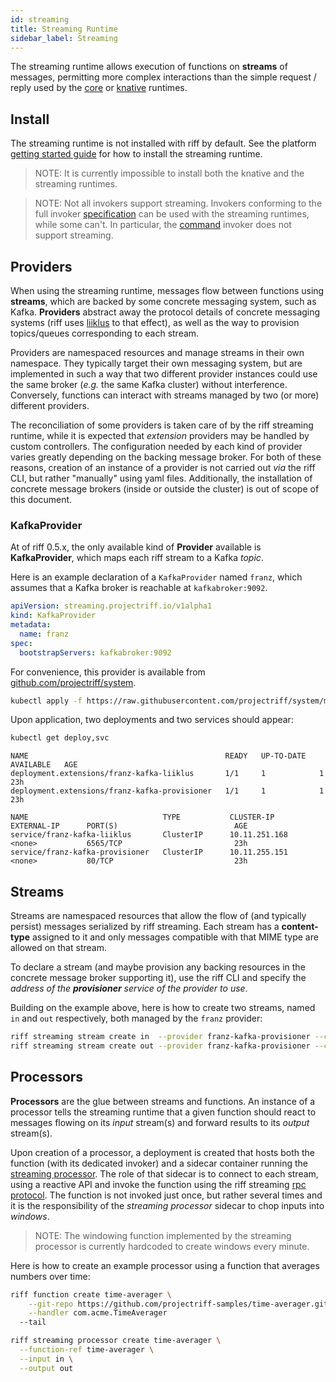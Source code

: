 ```yaml
---
id: streaming
title: Streaming Runtime
sidebar_label: Streaming
---
```


The streaming runtime allows execution of functions on **streams** of messages, permitting more complex interactions than the simple request / reply used by the [core](core.md) or [knative](knative.md) runtimes.

## Install

The streaming runtime is not installed with riff by default. See the platform [getting started guide](../getting-started.md) for how to install the streaming runtime.

> NOTE: It is currently impossible to install both the knative and the streaming runtimes.

> NOTE: Not all invokers support streaming. Invokers conforming to the full invoker [specification](https://github.com/projectriff/invoker-specification) can be used with the streaming runtimes, while some can't. In particular, the [command](../invokers/command.md) invoker does not support streaming.

## Providers

When using the streaming runtime, messages flow between functions using **streams**, which are backed by some concrete messaging system, such as Kafka.
**Providers** abstract away the protocol details of concrete messaging systems (riff uses [liiklus](https://github.com/bsideup/liiklus) to that effect), as well as the way to provision topics/queues corresponding to each stream. 

Providers are namespaced resources and manage streams in their own namespace. They typically target their own messaging system, but are implemented in such a way that two different provider instances could use the same broker (_e.g._ the same Kafka cluster) without interference.
Conversely, functions can interact with streams managed by two (or more) different providers.

The reconciliation of some providers is taken care of by the riff streaming runtime, while it is expected that _extension_ providers may be handled by custom controllers.
The configuration needed by each kind of provider varies greatly depending on the backing message broker. For both of these reasons, creation of an instance of a provider is not carried out _via_ the riff CLI, but rather "manually" using yaml files. Additionally, the installation of concrete message brokers (inside or outside the cluster) is out of scope of this document.

### KafkaProvider

At of riff 0.5.x, the only available kind of **Provider** available is **KafkaProvider**, which maps each riff stream to a Kafka _topic_.

Here is an example declaration of a `KafkaProvider` named `franz`, which assumes that a Kafka broker is reachable at `kafkabroker:9092`.

```yaml
apiVersion: streaming.projectriff.io/v1alpha1
kind: KafkaProvider
metadata:
  name: franz
spec:
  bootstrapServers: kafkabroker:9092
```

For convenience, this provider is available from [github.com/projectriff/system](https://github.com/projectriff/system/blob/master/config/streaming/samples/streaming_v1alpha1_kafka-provider.yaml).
```sh
kubectl apply -f https://raw.githubusercontent.com/projectriff/system/master/config/streaming/samples/streaming_v1alpha1_kafka-provider.yaml
```

Upon application, two deployments and two services should appear:
```bash
kubectl get deploy,svc
```

```
NAME                                            READY   UP-TO-DATE   AVAILABLE   AGE
deployment.extensions/franz-kafka-liiklus       1/1     1            1           23h
deployment.extensions/franz-kafka-provisioner   1/1     1            1           23h

NAME                              TYPE           CLUSTER-IP      EXTERNAL-IP      PORT(S)                          AGE
service/franz-kafka-liiklus       ClusterIP      10.11.251.168   <none>           6565/TCP                         23h
service/franz-kafka-provisioner   ClusterIP      10.11.255.151   <none>           80/TCP                           23h
```

## Streams

Streams are namespaced resources that allow the flow of (and typically persist) messages serialized by riff streaming. Each stream has a **content-type** assigned to it and only messages compatible with that MIME type are allowed on that stream.

To declare a stream (and maybe provision any backing resources in the concrete message broker supporting it), use the riff CLI and specify the _address of the **provisioner** service of the provider to use_.

Building on the example above, here is how to create two streams, named `in` and `out` respectively, both managed by the `franz` provider:
```bash
riff streaming stream create in  --provider franz-kafka-provisioner --content-type application/json 
riff streaming stream create out --provider franz-kafka-provisioner --content-type application/json 
```

## Processors

**Processors** are the glue between streams and functions. An instance of a processor tells the streaming runtime that a given function should react to messages flowing on its _input_ stream(s) and forward results to its _output_ stream(s).

Upon creation of a processor, a deployment is created that hosts both the function (with its dedicated invoker) and a sidecar container running the [streaming processor](https://github.com/projectriff). The role of that sidecar is to connect to each stream, using a reactive API and invoke the function using the riff streaming [rpc protocol](https://github.com/projectriff/invoker-specification/blob/master/streaming.md). The function is not invoked just once, but rather several times and it is the responsibility of the _streaming processor_ sidecar to chop inputs into _windows_.

> NOTE: The windowing function implemented by the streaming processor is currently hardcoded to create windows every minute.

Here is how to create an example processor using a function that averages numbers over time:
```bash
riff function create time-averager \
	--git-repo https://github.com/projectriff-samples/time-averager.git \
	--handler com.acme.TimeAverager
  --tail
```

```bash
riff streaming processor create time-averager \
  --function-ref time-averager \
  --input in \
  --output out
```
